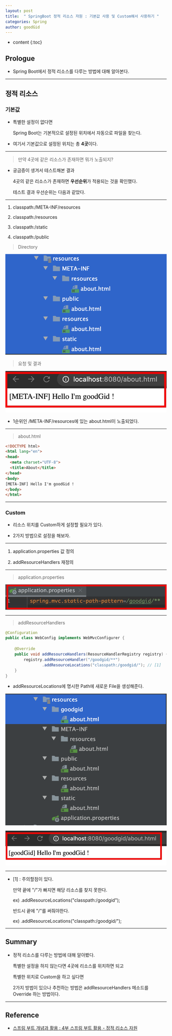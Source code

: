```yaml
---
layout: post
title:  " SpringBoot 정적 리소스 자원 : 기본값 사용 및 Custom해서 사용하기 "
categories: Spring
author: goodGid
---
```

* content
{:toc}

## Prologue

* Spring Boot에서 정적 리소스를 다루는 방법에 대해 알아본다.



---

## 정적 리소스

### 기본값

* 특별한 설정이 없다면

  Spring Boot는 기본적으로 설정된 위치에서 자동으로 파일을 찾는다.

* 여기서 기본값으로 설정된 위치는 총 **4곳**이다.

---

> 만약 4곳에 같은 리소스가 존재하면 뭐가 노출되지?

* 궁금증이 생겨서 테스트해본 결과

  4곳의 같은 리소스가 존재하면 **우선순위**가 적용되는 것을 확인했다.

  테스트 결과 우선순위는 다음과 같았다.

---

1. classpath:/META-INF/resources

2. classpath:/resources

3. classpath:/static

4. classpath:/public

> Directory

![](/assets/img/spring/Spring-Boot-Static-Resources_1.png)

> 요청 및 결과

![](/assets/img/spring/Spring-Boot-Static-Resources_2.jpg)

* 1순위인 /META-INF/resources에 있는 about.html이 노출되었다.


---


> about.html

``` html
<!DOCTYPE html>
<html lang="en">
<head>
  <meta charset="UTF-8">
  <title>About</title>
</head>
<body>
[META-INF] Hello I'm goodGid !
</body>
</html>
```



---

### Custom

* 리소스 위치를 Custom하게 설정할 필요가 있다.

* 2가지 방법으로 설정을 해보자.

---

1. application.properties 값 정의

2. addResourceHandlers 재정의

---

> application.properties

![](/assets/img/spring/Spring-Boot-Static-Resources_5.jpg)

---

> addResourceHandlers

``` java
@Configuration
public class WebConfig implements WebMvcConfigurer {

    @Override
    public void addResourceHandlers(ResourceHandlerRegistry registry) {
        registry.addResourceHandler("/goodgid/**")
                .addResourceLocations("classpath:/goodgid/"); // [1]
    }
}
```

* addResourceLocations에 명시한 Path에 새로운 File을 생성해준다.

![](/assets/img/spring/Spring-Boot-Static-Resources_3.png)

![](/assets/img/spring/Spring-Boot-Static-Resources_4.jpg)

---

* [1] : 주의할점이 있다.

  만약 끝에 "/"가 빠지면 해당 리소스를 찾지 못한다.

  ex) .addResourceLocations("classpath:/goodgid");

  반드시 끝에 "/"를 써줘야한다.

  ex) .addResourceLocations("classpath:/goodgid/");

---


## Summary

* 정적 리소스를 다루는 방법에 대해 알아봤다.

  특별한 설정을 하지 않는다면 4곳에 리소스를 위치하면 되고
  
  특별한 위치로 Custom을 하고 싶다면 
  
  2가지 방법이 있으나 추천하는 방법은 addResourceHandlers 메소드를 Override 하는 방법이다.

---

## Reference

* [스프링 부트 개념과 활용 : 4부 스프링 부트 활용 - 정적 리소스 자원](https://www.inflearn.com/course/%EC%8A%A4%ED%94%84%EB%A7%81%EB%B6%80%ED%8A%B8)